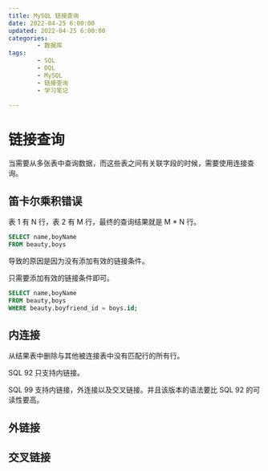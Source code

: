 ```yaml
---
title: MySQL 链接查询
date: 2022-04-25 6:00:00
updated: 2022-04-25 6:00:00
categories:
        - 数据库
tags:
        - SQL
        - DQL
        - MySQL
        - 链接查询
        - 学习笔记

---
```


# 链接查询

当需要从多张表中查询数据，而这些表之间有关联字段的时候，需要使用连接查询。

## 笛卡尔乘积错误

表 1 有 N 行，表 2 有 M 行，最终的查询结果就是 M * N 行。

```sql
SELECT name,boyName 
FROM beauty,boys
```

导致的原因是因为没有添加有效的链接条件。

只需要添加有效的链接条件即可。

```sql
SELECT name,boyName 
FROM beauty,boys
WHERE beauty.boyfriend_id = boys.id;
```

## 内连接

从结果表中删除与其他被连接表中没有匹配行的所有行。

SQL 92 只支持内链接。

SQL 99 支持内链接，外连接以及交叉链接。并且该版本的语法要比 SQL 92 的可读性要高。

## 外链接

## 交叉链接
